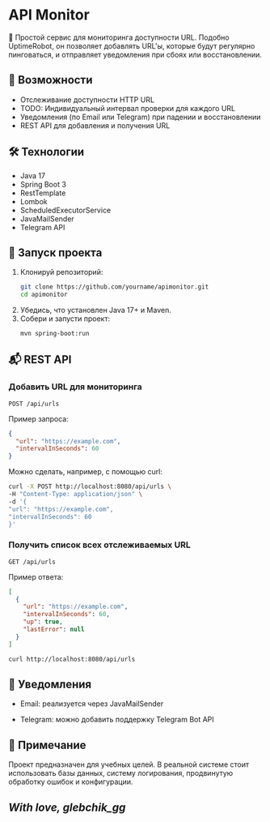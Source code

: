 # API Monitor

📡 Простой сервис для мониторинга доступности URL. Подобно UptimeRobot, он позволяет добавлять URL'ы, которые будут регулярно пинговаться, и отправляет уведомления при сбоях или восстановлении.

## 🚀 Возможности

- Отслеживание доступности HTTP URL
- TODO: Индивидуальный интервал проверки для каждого URL
- Уведомления (по Email или Telegram) при падении и восстановлении
- REST API для добавления и получения URL

## 🛠️ Технологии

- Java 17
- Spring Boot 3
- RestTemplate
- Lombok
- ScheduledExecutorService
- JavaMailSender  
- Telegram API

## 🔧 Запуск проекта

1. Клонируй репозиторий:
    ```bash
    git clone https://github.com/yourname/apimonitor.git
    cd apimonitor
    ```
2. Убедись, что установлен Java 17+ и Maven.
3. Собери и запусти проект:
    ```bash
    mvn spring-boot:run
    ```

## 📬 REST API

### Добавить URL для мониторинга

`POST /api/urls`

Пример запроса:
```json
{
  "url": "https://example.com",
  "intervalInSeconds": 60
}
```

Можно сделать, например, с помощью curl:
```bash
curl -X POST http://localhost:8080/api/urls \
-H "Content-Type: application/json" \
-d '{
"url": "https://example.com",
"intervalInSeconds": 60
}'
```

### Получить список всех отслеживаемых URL
`GET /api/urls`

Пример ответа:
```json
[
  {
    "url": "https://example.com",
    "intervalInSeconds": 60,
    "up": true,
    "lastError": null
  }
]
```

```bash
curl http://localhost:8080/api/urls
```

## 📢 Уведомления
- Email: реализуется через JavaMailSender

- Telegram: можно добавить поддержку Telegram Bot API

## 📌 Примечание
Проект предназначен для учебных целей. В реальной системе стоит использовать базы данных, систему логирования, продвинутую обработку ошибок и конфигурации.

## _With love, glebchik_gg_
